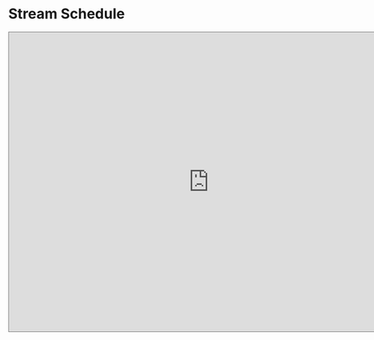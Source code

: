 # Stream Schedule

<div id="responsiveCal">
<iframe src="https://calendar.google.com/calendar/embed?height=600&wkst=1&ctz=America%2FChicago&bgcolor=%23616161&showTitle=0&showTabs=0&showDate=0&showPrint=0&showCalendars=0&src=MmI1MjkyNWY3N2JmMGE3MzFmOTNhNDJjNDIxOGQyNTRkMmQ4NDVmOGFlM2FiYmUwYmUyODYyM2VmOTYyMWNkNkBncm91cC5jYWxlbmRhci5nb29nbGUuY29t&color=%238E24AA" style="border:solid 1px #777" width="800" height="600" frameborder="0" scrolling="no"></iframe>
</div>
